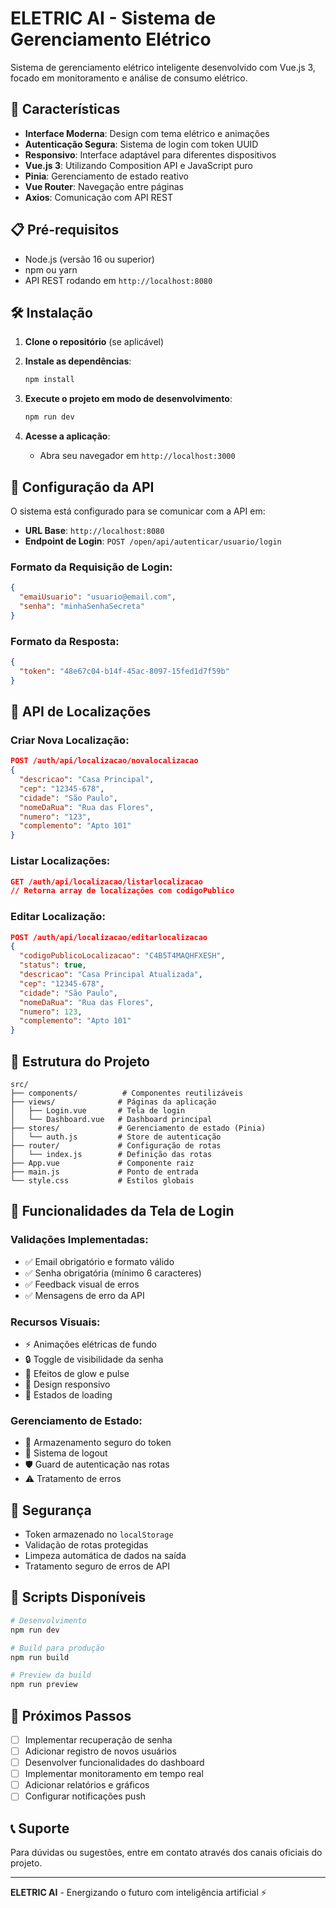 # ELETRIC AI - Sistema de Gerenciamento Elétrico

Sistema de gerenciamento elétrico inteligente desenvolvido com Vue.js 3, focado em monitoramento e análise de consumo elétrico.

## 🚀 Características

- **Interface Moderna**: Design com tema elétrico e animações
- **Autenticação Segura**: Sistema de login com token UUID
- **Responsivo**: Interface adaptável para diferentes dispositivos
- **Vue.js 3**: Utilizando Composition API e JavaScript puro
- **Pinia**: Gerenciamento de estado reativo
- **Vue Router**: Navegação entre páginas
- **Axios**: Comunicação com API REST

## 📋 Pré-requisitos

- Node.js (versão 16 ou superior)
- npm ou yarn
- API REST rodando em `http://localhost:8080`

## 🛠️ Instalação

1. **Clone o repositório** (se aplicável)
2. **Instale as dependências**:
   ```bash
   npm install
   ```

3. **Execute o projeto em modo de desenvolvimento**:
   ```bash
   npm run dev
   ```

4. **Acesse a aplicação**:
   - Abra seu navegador em `http://localhost:3000`

## 🔧 Configuração da API

O sistema está configurado para se comunicar com a API em:
- **URL Base**: `http://localhost:8080`
- **Endpoint de Login**: `POST /open/api/autenticar/usuario/login`

### Formato da Requisição de Login:
```json
{
  "emaiUsuario": "usuario@email.com",
  "senha": "minhaSenhaSecreta"
}
```

### Formato da Resposta:
```json
{
  "token": "48e67c04-b14f-45ac-8097-15fed1d7f59b"
}
```

## 📍 API de Localizações

### Criar Nova Localização:
```json
POST /auth/api/localizacao/novalocalizacao
{
  "descricao": "Casa Principal",
  "cep": "12345-678",
  "cidade": "São Paulo",
  "nomeDaRua": "Rua das Flores",
  "numero": "123",
  "complemento": "Apto 101"
}
```

### Listar Localizações:
```json
GET /auth/api/localizacao/listarlocalizacao
// Retorna array de localizações com codigoPublico
```

### Editar Localização:
```json
POST /auth/api/localizacao/editarlocalizacao
{
  "codigoPublicoLocalizacao": "C4B5T4MAQHFXESH",
  "status": true,
  "descricao": "Casa Principal Atualizada",
  "cep": "12345-678",
  "cidade": "São Paulo",
  "nomeDaRua": "Rua das Flores",
  "numero": 123,
  "complemento": "Apto 101"
}
```

## 📁 Estrutura do Projeto

```
src/
├── components/          # Componentes reutilizáveis
├── views/              # Páginas da aplicação
│   ├── Login.vue       # Tela de login
│   └── Dashboard.vue   # Dashboard principal
├── stores/             # Gerenciamento de estado (Pinia)
│   └── auth.js         # Store de autenticação
├── router/             # Configuração de rotas
│   └── index.js        # Definição das rotas
├── App.vue             # Componente raiz
├── main.js             # Ponto de entrada
└── style.css           # Estilos globais
```

## 🎨 Funcionalidades da Tela de Login

### Validações Implementadas:
- ✅ Email obrigatório e formato válido
- ✅ Senha obrigatória (mínimo 6 caracteres)
- ✅ Feedback visual de erros
- ✅ Mensagens de erro da API

### Recursos Visuais:
- ⚡ Animações elétricas de fundo
- 🔒 Toggle de visibilidade da senha
- 💫 Efeitos de glow e pulse
- 📱 Design responsivo
- 🎯 Estados de loading

### Gerenciamento de Estado:
- 🔐 Armazenamento seguro do token
- 🚪 Sistema de logout
- 🛡️ Guard de autenticação nas rotas
- ⚠️ Tratamento de erros

## 🔐 Segurança

- Token armazenado no `localStorage`
- Validação de rotas protegidas
- Limpeza automática de dados na saída
- Tratamento seguro de erros de API

## 🚀 Scripts Disponíveis

```bash
# Desenvolvimento
npm run dev

# Build para produção
npm run build

# Preview da build
npm run preview
```

## 🎯 Próximos Passos

- [ ] Implementar recuperação de senha
- [ ] Adicionar registro de novos usuários
- [ ] Desenvolver funcionalidades do dashboard
- [ ] Implementar monitoramento em tempo real
- [ ] Adicionar relatórios e gráficos
- [ ] Configurar notificações push

## 📞 Suporte

Para dúvidas ou sugestões, entre em contato através dos canais oficiais do projeto.

---

**ELETRIC AI** - Energizando o futuro com inteligência artificial ⚡

